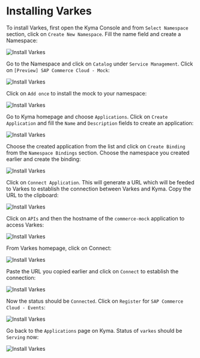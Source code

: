 # Installing Varkes

To install Varkes, first open the Kyma Console and from `Select Namespace` section, click on `Create New Namespace`. Fill the name field and create a Namespace:

![Install Varkes](../assets/InstallVarkes2.png)

Go to the Namespace and click on `Catalog` under `Service Management`. Click on `[Preview] SAP Commerce Cloud - Mock`:

![Install Varkes](../assets/InstallVarkes3.png)

Click on `Add once` to install the mock to your namespace:

![Install Varkes](../assets/InstallVarkes35.png)

Go to Kyma homepage and choose `Applications`. Click on `Create Application` and fill the `Name` and `Description` fields to create an application:

![Install Varkes](../assets/InstallVarkes4.png)

Choose the created application from the list and click on `Create Binding` from the `Namespace Bindings` section. Choose the namespace you created earlier and create the binding:

![Install Varkes](../assets/InstallVarkes6.png)

Click on `Connect Application`. This will generate a URL which will be feeded to Varkes to establish the connection between Varkes and Kyma. Copy the URL to the clipboard:

![Install Varkes](../assets/InstallVarkes7.png)

Click on `APIs` and then the hostname of the `commerce-mock` application to access Varkes:

![Install Varkes](../assets/InstallVarkes8.png)

From Varkes homepage, click on Connect:

![Install Varkes](../assets/InstallVarkes9.png)

Paste the URL you copied earlier and click on `Connect` to establish the connection:

![Install Varkes](../assets/InstallVarkes10.png)

Now the status should be `Connected`. Click on `Register` for `SAP Commerce Cloud - Events`:

![Install Varkes](../assets/InstallVarkes11.png)

Go back to the `Applications` page on Kyma. Status of `varkes` should be `Serving` now:

![Install Varkes](../assets/InstallVarkes12.png)